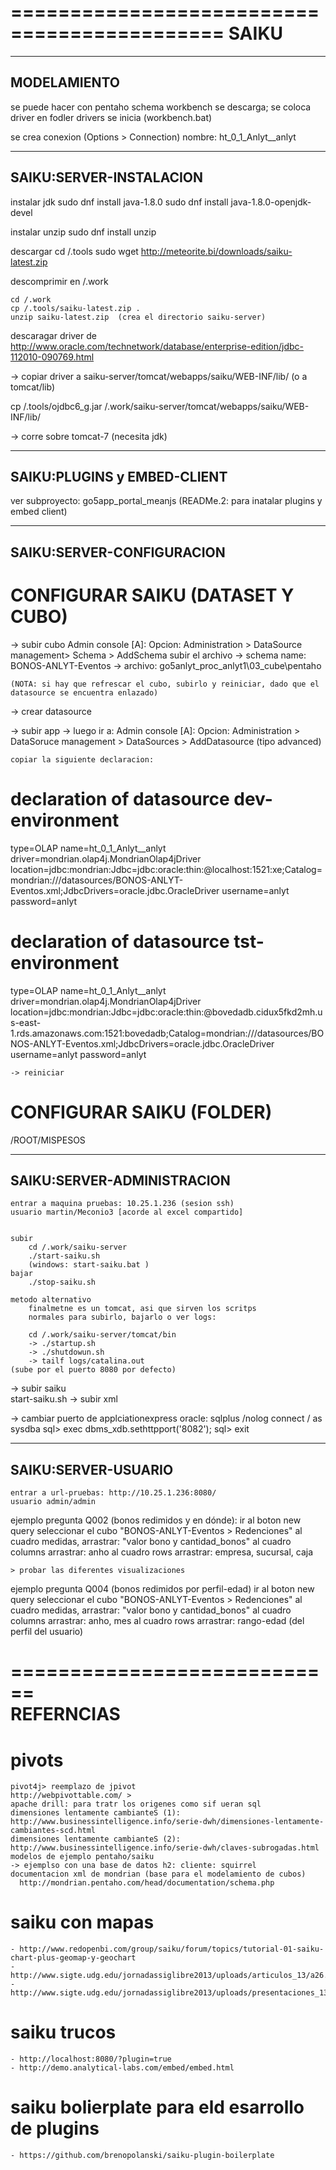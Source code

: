 ============================================
SAIKU 
============================================

--------------------------
MODELAMIENTO
--------------------------

se puede hacer con pentaho schema workbench
se descarga; 
se coloca driver en fodler drivers
se inicia (workbench.bat)

se crea conexion (Options > Connection)
nombre: ht_0_1_Anlyt__anlyt


--------------------------
SAIKU:SERVER-INSTALACION
--------------------------
instalar jdk
sudo dnf install java-1.8.0
sudo dnf install java-1.8.0-openjdk-devel

instalar unzip
sudo dnf install unzip

descargar 
	cd /.tools
	sudo wget http://meteorite.bi/downloads/saiku-latest.zip

descomprimir en /.work

	cd /.work
	cp /.tools/saiku-latest.zip .
	unzip saiku-latest.zip  (crea el directorio saiku-server)

descaragar driver de
http://www.oracle.com/technetwork/database/enterprise-edition/jdbc-112010-090769.html

-> copiar driver a saiku-server/tomcat/webapps/saiku/WEB-INF/lib/ (o a tomcat/lib)

 cp /.tools/ojdbc6_g.jar /.work/saiku-server/tomcat/webapps/saiku/WEB-INF/lib/

-> corre sobre tomcat-7 (necesita jdk)


--------------------------
SAIKU:PLUGINS y EMBED-CLIENT
--------------------------
ver subproyecto: go5app_portal_meanjs (READMe.2: para inatalar plugins y embed client)

--------------------------
SAIKU:SERVER-CONFIGURACION
--------------------------


# CONFIGURAR SAIKU (DATASET Y CUBO)

-> subir cubo
	Admin console [A]:
	Opcion: Administration > DataSource management> Schema > AddSchema
	subir el archivo
		-> schema name: BONOS-ANLYT-Eventos
		-> archivo: go5anlyt_proc_anlyt1\03_cube\pentaho

		
	(NOTA: si hay que refrescar el cubo, subirlo y reiniciar, dado que el datasource se encuentra enlazado)	
		
-> crear datasource
  
  -> subir app
  -> luego ir a: Admin console [A]:
	Opcion: Administration > DataSoruce management > DataSources > AddDatasource  (tipo advanced)
		
	copiar la siguiente declaracion:
	
# declaration of datasource	dev-environment
type=OLAP
name=ht_0_1_Anlyt__anlyt
driver=mondrian.olap4j.MondrianOlap4jDriver
location=jdbc:mondrian:Jdbc=jdbc:oracle:thin:@localhost:1521:xe;Catalog=mondrian:///datasources/BONOS-ANLYT-Eventos.xml;JdbcDrivers=oracle.jdbc.OracleDriver
username=anlyt
password=anlyt	

# declaration of datasource	tst-environment
type=OLAP
name=ht_0_1_Anlyt__anlyt
driver=mondrian.olap4j.MondrianOlap4jDriver
location=jdbc:mondrian:Jdbc=jdbc:oracle:thin:@bovedadb.cidux5fkd2mh.us-east-1.rds.amazonaws.com:1521:bovedadb;Catalog=mondrian:///datasources/BONOS-ANLYT-Eventos.xml;JdbcDrivers=oracle.jdbc.OracleDriver
username=anlyt
password=anlyt	


	-> reiniciar
	
# CONFIGURAR SAIKU (FOLDER)
	
  /ROOT/MISPESOS
	

--------------------------
SAIKU:SERVER-ADMINISTRACION
--------------------------
	entrar a maquina pruebas: 10.25.1.236 (sesion ssh)
	usuario martin/Meconio3 [acorde al excel compartido]

	
	subir 
		cd /.work/saiku-server
		./start-saiku.sh
		(windows: start-saiku.bat )
	bajar
		./stop-saiku.sh
	
	metodo alternativo
		finalmetne es un tomcat, asi que sirven los scritps
		normales para subirlo, bajarlo o ver logs:
		
		cd /.work/saiku-server/tomcat/bin
		-> ./startup.sh
		-> ./shutdowun.sh
		-> tailf logs/catalina.out
	(sube por el puerto 8080 por defecto)
	
	
-> subir saiku	
	start-saiku.sh
-> subir xml 
	
	
-> cambiar puerto de applciationexpress oracle: 
	sqlplus /nolog
	connect / as sysdba
	sql> exec dbms_xdb.sethttpport('8082');
	sql> exit


--------------------------
SAIKU:SERVER-USUARIO
--------------------------

	entrar a url-pruebas: http://10.25.1.236:8080/
	usuario admin/admin

ejemplo pregunta Q002 (bonos redimidos y en dónde): 
	ir al boton new query
	seleccionar el cubo "BONOS-ANLYT-Eventos > Redenciones"
	al cuadro medidas, arrastrar: "valor bono y cantidad_bonos"
	al cuadro columns arrastrar: anho
	al cuadro rows arrastrar: empresa, sucursal, caja
	
	> probar las diferentes visualizaciones
	
ejemplo pregunta Q004 (bonos redimidos por perfil-edad)
	ir al boton new query
	seleccionar el cubo "BONOS-ANLYT-Eventos > Redenciones"
	al cuadro medidas, arrastrar: "valor bono y cantidad_bonos"
	al cuadro columns arrastrar: anho, mes
	al cuadro rows arrastrar: rango-edad (del perfil del usuario)
	
	
============================	
REFERNCIAS
============================
# pivots
	pivot4j> reemplazo de jpivot
	http://webpivottable.com/ > 	
	apache drill: para tratr los origenes como sif ueran sql
	dimensiones lentamente cambianteS (1): http://www.businessintelligence.info/serie-dwh/dimensiones-lentamente-cambiantes-scd.html
	dimensiones lentamente cambianteS (2): http://www.businessintelligence.info/serie-dwh/claves-subrogadas.html
	modelos de ejemplo pentaho/saiku
	-> ejemplso con una base de datos h2: cliente: squirrel
	documentacion xml de mondrian (base para el modelamiento de cubos)
	  http://mondrian.pentaho.com/head/documentation/schema.php
  
# saiku con mapas
	- http://www.redopenbi.com/group/saiku/forum/topics/tutorial-01-saiku-chart-plus-geomap-y-geochart
	- http://www.sigte.udg.edu/jornadassiglibre2013/uploads/articulos_13/a26.pdf
	- http://www.sigte.udg.edu/jornadassiglibre2013/uploads/presentaciones_13/p26.pdf

# saiku trucos
	- http://localhost:8080/?plugin=true
	- http://demo.analytical-labs.com/embed/embed.html

# saiku bolierplate para eld esarrollo de plugins
	- https://github.com/brenopolanski/saiku-plugin-boilerplate
  
